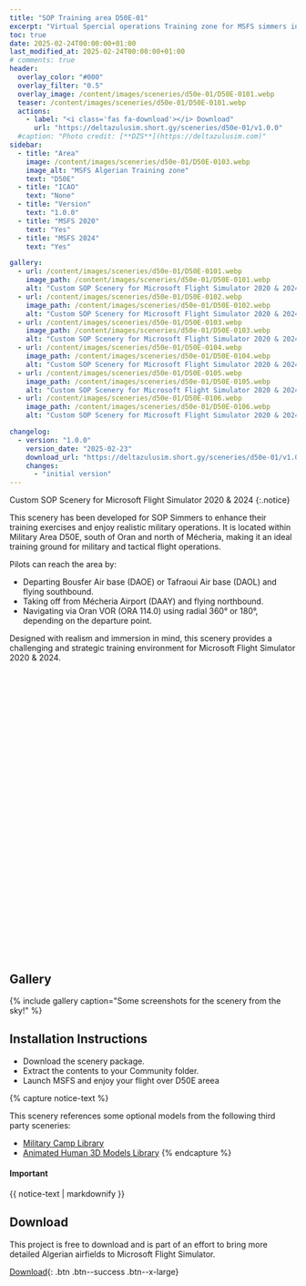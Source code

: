 ```yaml
---
title: "SOP Training area D50E-01"
excerpt: "Virtual Spercial operations Training zone for MSFS simmers in the special area D50E on the south of Bousfer Air base (DAOE)"
toc: true
date: 2025-02-24T00:00:00+01:00
last_modified_at: 2025-02-24T00:00:00+01:00
# comments: true
header:
  overlay_color: "#000"
  overlay_filter: "0.5"
  overlay_image: /content/images/sceneries/d50e-01/D50E-0101.webp
  teaser: /content/images/sceneries/d50e-01/D50E-0101.webp
  actions:
    - label: "<i class='fas fa-download'></i> Download"
      url: "https://deltazulusim.short.gy/sceneries/d50e-01/v1.0.0"
  #caption: "Photo credit: [**DZS**](https://deltazulusim.com)"
sidebar:
  - title: "Area"
    image: /content/images/sceneries/d50e-01/D50E-0103.webp
    image_alt: "MSFS Algerian Training zone"
    text: "D50E"
  - title: "ICAO"
    text: "None"
  - title: "Version"
    text: "1.0.0"
  - title: "MSFS 2020"
    text: "Yes"
  - title: "MSFS 2024"
    text: "Yes"

gallery:
  - url: /content/images/sceneries/d50e-01/D50E-0101.webp
    image_path: /content/images/sceneries/d50e-01/D50E-0101.webp
    alt: "Custom SOP Scenery for Microsoft Flight Simulator 2020 & 2024"
  - url: /content/images/sceneries/d50e-01/D50E-0102.webp
    image_path: /content/images/sceneries/d50e-01/D50E-0102.webp
    alt: "Custom SOP Scenery for Microsoft Flight Simulator 2020 & 2024"
  - url: /content/images/sceneries/d50e-01/D50E-0103.webp
    image_path: /content/images/sceneries/d50e-01/D50E-0103.webp
    alt: "Custom SOP Scenery for Microsoft Flight Simulator 2020 & 2024"
  - url: /content/images/sceneries/d50e-01/D50E-0104.webp
    image_path: /content/images/sceneries/d50e-01/D50E-0104.webp
    alt: "Custom SOP Scenery for Microsoft Flight Simulator 2020 & 2024"
  - url: /content/images/sceneries/d50e-01/D50E-0105.webp
    image_path: /content/images/sceneries/d50e-01/D50E-0105.webp
    alt: "Custom SOP Scenery for Microsoft Flight Simulator 2020 & 2024"
  - url: /content/images/sceneries/d50e-01/D50E-0106.webp
    image_path: /content/images/sceneries/d50e-01/D50E-0106.webp
    alt: "Custom SOP Scenery for Microsoft Flight Simulator 2020 & 2024"

changelog:
  - version: "1.0.0"
    version_date: "2025-02-23"
    download_url: "https://deltazulusim.short.gy/sceneries/d50e-01/v1.0.0"
    changes:
      - "initial version"
---
```


Custom SOP Scenery for Microsoft Flight Simulator 2020 & 2024
{:.notice}

This scenery has been developed for SOP Simmers to enhance their training exercises and enjoy realistic military operations. It is located within Military Area D50E, south of Oran and north of Mécheria, making it an ideal training ground for military and tactical flight operations.

Pilots can reach the area by:

- Departing Bousfer Air base (DAOE) or Tafraoui Air base (DAOL) and flying southbound.
- Taking off from Mécheria Airport (DAAY) and flying northbound.
- Navigating via Oran VOR (ORA 114.0) using radial 360° or 180°, depending on the departure point.

Designed with realism and immersion in mind, this scenery provides a challenging and strategic training environment for Microsoft Flight Simulator 2020 & 2024.

<div id="map" style="height: 500px;"></div>

<script>
  // Define coordinates once
  const centerCoords = [34.38, -0.42];

  // Initialize the map
  var map = L.map('map',{
  center: centerCoords,
  zoom: 7,
  minZoom: 5,
 
});

  // Add OpenStreetMap tile layer
 L.tileLayer('https://server.arcgisonline.com/ArcGIS/rest/services/Canvas/World_Dark_Gray_Base/MapServer/tile/{z}/{y}/{x}', {
    attribution: '&copy; <a href="https://www.esri.com/">Esri</a> &copy; <a href="https://www.openstreetmap.org/copyright">OpenStreetMap</a> contributors',
    maxZoom: 16
  }).addTo(map);

  // Add a marker
  var marker = L.marker(centerCoords).addTo(map)
    //.bindPopup('<a href="/sceneries/training-zone-d50e-01/">D50E-01</a>')
    .openPopup();
</script>




## Gallery 
{% include gallery caption="Some screenshots for the scenery from the sky!" %}

## Installation Instructions
- Download the scenery package.
- Extract the contents to your Community folder.
- Launch MSFS and enjoy your flight over D50E areea

{% capture notice-text %}

This scenery references some optional models from the following third party sceneries: 
* [Military Camp Library](https://flightsim.to/file/56383/military-camp-library) 
* [Animated Human 3D Models Library](https://flightsim.to/file/33166/animated-humans-library)
{% endcapture %}

<div class="notice--warning">
  <h4 class="no_toc">Important</h4>
  {{ notice-text | markdownify }}
</div>

## Download
This project is free to download and is part of an effort to bring more detailed Algerian airfields to Microsoft Flight Simulator.

[<i class='fas fa-download'></i> Download](https://deltazulusim.short.gy/sceneries/d50e-01/v1.0.0){: .btn .btn--success .btn--x-large}
